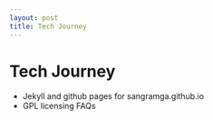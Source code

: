 ```yaml
---
layout: post
title: Tech Journey
---
```

# Tech Journey

* Jekyll and github pages for sangramga.github.io
* GPL licensing FAQs
